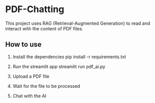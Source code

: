 # PDF-Chatting
This project uses RAG (Retrieval-Augmented Generation) to read and interact with the content of PDF files.

## How to use

1. Install the dependencies
   pip install -r requirements.txt

2. Run the streamlit app
   streamlit run pdf_ai.py

3. Upload a PDF file
4. Wait for the file to be processed
5. Chat with the AI